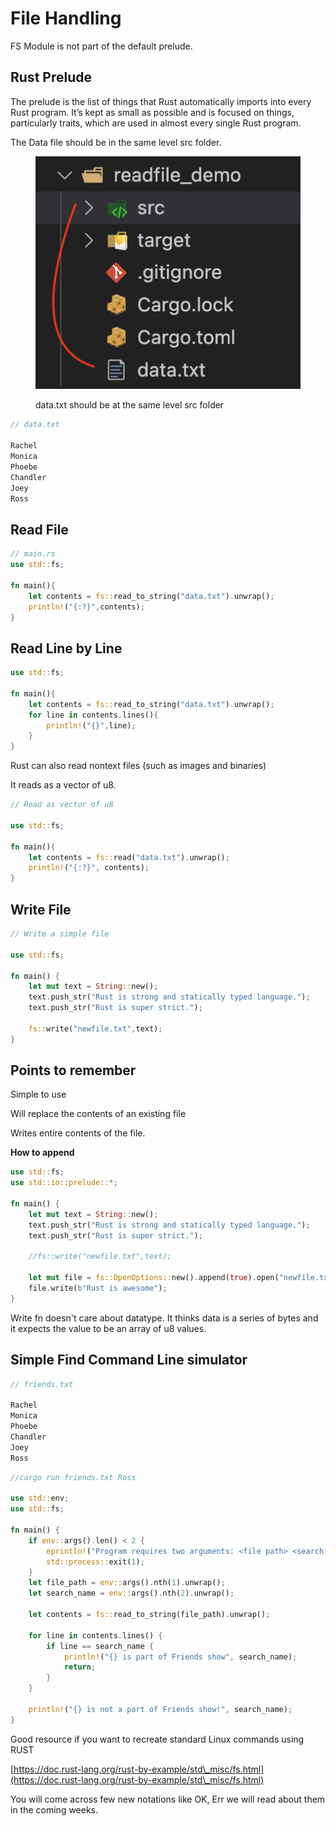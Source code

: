 # File Handling

FS Module is not part of the default prelude.

## Rust Prelude

The prelude is the list of things that Rust automatically imports into every Rust program. It’s kept as small as possible and is focused on things, particularly traits, which are used in almost every single Rust program.

The Data file should be in the same level src folder.

<figure><img src="../assets/file_handling.png" alt=""><figcaption><p>data.txt should be at the same level src folder</p></figcaption></figure>

```rust
// data.txt

Rachel
Monica
Phoebe
Chandler
Joey
Ross
```

## Read File

```rust
// main.rs
use std::fs;

fn main(){
	let contents = fs::read_to_string("data.txt").unwrap();
	println!("{:?}",contents);
}
```

## Read Line by Line

```rust
use std::fs;

fn main(){
	let contents = fs::read_to_string("data.txt").unwrap();
	for line in contents.lines(){
		println!("{}",line);
	}
}
```

Rust can also read nontext files (such as images and  binaries)&#x20;

It reads as a vector of u8.

```rust
// Read as vector of u8

use std::fs;

fn main(){
	let contents = fs::read("data.txt").unwrap();
	println!("{:?}", contents);
}
```

## Write File

```rust
// Write a simple file

use std::fs;

fn main() {
    let mut text = String::new();
    text.push_str("Rust is strong and statically typed language.");
    text.push_str("Rust is super strict.");
   
    fs::write("newfile.txt",text);
}
```

## Points to remember

Simple to use

Will replace the contents of an existing file

Writes entire contents of the file.

**How to append**

```rust
use std::fs;
use std::io::prelude::*;

fn main() {
    let mut text = String::new();
    text.push_str("Rust is strong and statically typed language.");
    text.push_str("Rust is super strict.");

    //fs::write("newfile.txt",text);

    let mut file = fs::OpenOptions::new().append(true).open("newfile.txt").unwrap();
    file.write(b"Rust is awesome");
}

```

Write fn doesn't care about datatype. It thinks data is a series of bytes and it expects the value to be an array of u8 values.

## Simple Find Command Line simulator

```rust
// friends.txt

Rachel
Monica
Phoebe
Chandler
Joey
Ross
```

```rust
//cargo run friends.txt Ross

use std::env;
use std::fs;

fn main() {
    if env::args().len() < 2 {
        eprintln!("Program requires two arguments: <file path> <search name>");
        std::process::exit(1);
    }
    let file_path = env::args().nth(1).unwrap();
    let search_name = env::args().nth(2).unwrap();

    let contents = fs::read_to_string(file_path).unwrap();
    
    for line in contents.lines() {
        if line == search_name {
            println!("{} is part of Friends show", search_name);
            return;
        }
    }

    println!("{} is not a part of Friends show!", search_name);
}
```

Good resource if you want to recreate standard Linux commands using RUST

[https://doc.rust-lang.org/rust-by-example/std\_misc/fs.html](https://doc.rust-lang.org/rust-by-example/std\_misc/fs.html)

You will come across few new notations like OK, Err we will read about them in the coming weeks.